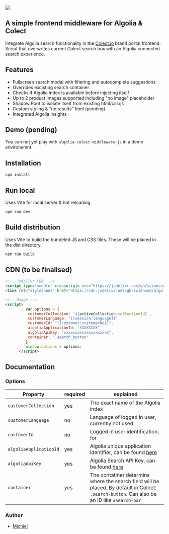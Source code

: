 [![](https://data.jsdelivr.com/v1/package/gh/scienced/algolia-colect-middleware-js/badge)](https://www.jsdelivr.com/package/gh/scienced/algolia-colect-middleware-js)

##  A simple frontend middleware for Algolia & Colect
Integrate Algolia search functionality in the [Colect.io](https://www.colect.io/) brand portal frontend. Script that overwrites current Colect search box with an Algolia connected search experience.

## Features

- Fullscreen search modal with filtering and autocomplete suggestions
- Overrides excisting search container
- Checks if Algolia index is available before injecting itself
- Up to 2 product images supported including "no image" placeholder
- Shadow Root to isolate itself from existing html/css/js
- Custom styling & "no results" html (pending)
- Integrated Algolia insights

## Demo (pending)

You can not yet play with `algolia-colect-middleware-js` in a demo environemnt.

## Installation

```sh
npm install
```
## Run local
Uses Vite for local server & hot reloading

```sh
npm run dev
```

## Build distribution
Uses Vite to build the bundeled JS and CSS files. These will be placed in the dist directory.

```sh
npm run build
```

## CDN (to be finalised)

```html
<!-- Jsdelivr CDN  -->
<script type="module" crossorigin src="https://jsdelivr.com/gh/scienced/algolia-colect-middleware-js@latest/dist/assets/index.js"></script>
<link rel="stylesheet" href="https://cdn.jsdelivr.net/gh/scienced/algolia-colect-middleware-js@latest/dist/assets/style.css">

<!-- Usage -->
<script>
         var options = {
          customerCollection: `${activeCollection.collectionId}`,
          customerLanguage: "[[session:language]]",
          customerId: "[[customer:customerNo]]",
          algoliaApplicationId: "XXXXXXXX",
          algoliaApiKey: "xxxxxxxxxxxxxxxxxxxx",
          container: ".search_button"
         }
         window.options = options;
      </script>
```

## Documentation

### Options

| Property | required | explained |
| -------- | ------- | --------- |
| `customerCollection`    | yes  | The exact name of the Algolia index |
| `customerLanguage`    | no  | Language of logged in user, currently not used. |
| `customerId`    | no  | Logged in user identification, for |
| `algoliaApplicationId`    | yes | Algolia unique application identifier, can be found [here](https://www.algolia.com/account/api-keys/all) |  
| `algoliaApiKey`    | yes  | Algolia Search API Key, can be found [here](https://www.algolia.com/account/api-keys/all) |  
| `container`    | yes  | The contatiner determins where the search field will be placed. By default in Colect: `.search-button`. Can also be an ID like `#search-bar` | 


### Author
- [Michiel](https://github.com/scienced)

